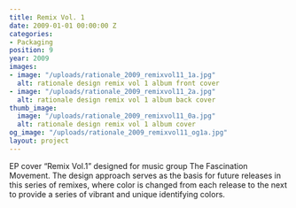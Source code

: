 ```yaml
---
title: Remix Vol. 1
date: 2009-01-01 00:00:00 Z
categories:
- Packaging
position: 9
year: 2009
images:
- image: "/uploads/rationale_2009_remixvol11_1a.jpg"
  alt: rationale design remix vol 1 album front cover
- image: "/uploads/rationale_2009_remixvol11_2a.jpg"
  alt: rationale design remix vol 1 album back cover
thumb_image:
  image: "/uploads/rationale_2009_remixvol11_0a.jpg"
  alt: rationale design remix vol 1 album cover
og_image: "/uploads/rationale_2009_remixvol11_og1a.jpg"
layout: project
---
```


EP cover “Remix Vol.1” designed for music group The Fascination Movement. The design approach serves as the basis for future releases in this series of remixes, where color is changed from each release to the next to provide a series of vibrant and unique identifying colors.